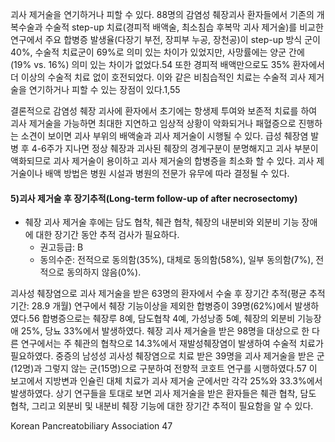 괴사 제거술을 연기하거나 피할 수 있다. 88명의 감염성 췌장괴사 환자들에서 기존의 개복수술과 수술적 step-up 치료(경피적 배액술, 최소침습 후복막 괴사 제거술)를 비교한 연구에서 주요 합병증 발생율(다장기 부전, 장피부 누공, 장천공)이 step-up 방식 군이 40%, 수술적 치료군이 69%로 의미 있는 차이가 있었지만, 사망률에는 양군 간에(19% vs. 16%) 의미 있는 차이가 없었다.54 또한 경피적 배액만으로도 35% 환자에서 더 이상의 수술적 치료 없이 호전되었다. 이와 같은 비침습적인 치료는 수술적 괴사 제거술을 연기하거나 피할 수 있는 장점이 있다.1,55

결론적으로 감염성 췌장 괴사에 환자에서 초기에는 항생제 투여와 보존적 치료를 하여 괴사 제거술을 가능하면 최대한 지연하고 임상적 상황이 악화되거나 패혈증으로 진행하는 소견이 보이면 괴사 부위의 배액술과 괴사 제거술이 시행될 수 있다. 급성 췌장염 발병 후 4-6주가 지나면 정상 췌장과 괴사된 췌장의 경계구분이 분명해지고 괴사 부분이 액화되므로 괴사 제거술이 용이하고 괴사 제거술의 합병증을 최소화 할 수 있다. 괴사 제거술이나 배액 방법은 병원 시설과 병원의 전문가 유무에 따라 결정될 수 있다.

#### 5)괴사 제거술 후 장기추적(Long-term follow-up of after necrosectomy)

- 췌장 괴사 제거술 후에는 담도 협착, 췌관 협착, 췌장의 내분비와 외분비 기능 장애에 대한 장기간 동안 추적 검사가 필요하다.
    - 권고등급: B
    - 동의수준: 전적으로 동의함(35%), 대체로 동의함(58%), 일부 동의함(7%), 전적으로 동의하지 않음(0%).

괴사성 췌장염으로 괴사 제거술을 받은 63명의 환자에서 수술 후 장기간 추적(평균 추적기간: 28.9 개월) 연구에서 췌장 기능이상을 제외한 합병증이 39명(62%)에서 발생하였다.56 합병증으로는 췌장루 8예, 담도협착 4예, 가성낭종 5예, 췌장의 외분비 기능장애 25%, 당뇨 33%에서 발생하였다. 췌장 괴사 제거술을 받은 98명을 대상으로 한 다른 연구에서는 주 췌관의 협착으로 14.3%에서 재발성췌장염이 발생하여 수술적 치료가 필요하였다. 중증의 남성성 괴사성 췌장염으로 치료 받은 39명을 괴사 제거술을 받은 군(12명)과 그렇지 않는 군(15명)으로 구분하여 전향적 코호트 연구를 시행하였다.57 이 보고에서 지방변과 인슐린 대체 치료가 괴사 제거술 군에서만 각각 25%와 33.3%에서 발생하였다. 상기 연구들을 토대로 보면 괴사 제거술을 받은 환자들은 췌관 협착, 담도 협착, 그리고 외분비 및 내분비 췌장 기능에 대한 장기간 추적이 필요함을 알 수 있다.

Korean Pancreatobiliary Association <PAGE>47
